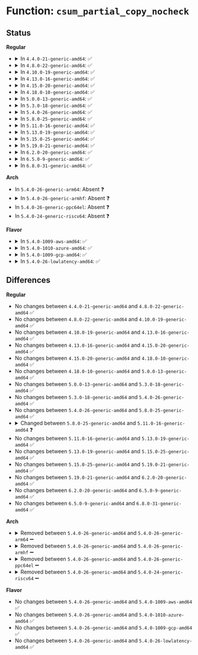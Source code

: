 # Function: <code>csum_partial_copy_nocheck</code>

## Status
<b>Regular</b>
<ul>
<li>
<details>
<summary>In <code>4.4.0-21-generic-amd64</code>: ✅</summary>

```c
__wsum csum_partial_copy_nocheck(const void * src, void * dst, int len, __wsum sum)
```

```json
{
  "name": "csum_partial_copy_nocheck",
  "collision_type": "Unique Global",
  "inline_type": "No",
  "funcs": [
    {
      "addr": 18446744071587330800,
      "name": "csum_partial_copy_nocheck",
      "external": true,
      "loc": "arch/x86/lib/csum-wrappers_64.c:130",
      "file": "arch/x86/lib/csum-wrappers_64.c",
      "inline": "seen, unknown",
      "caller_inline": [],
      "caller_func": [
        "lib/iov_iter.c:csum_and_copy_from_iter",
        "lib/iov_iter.c:csum_and_copy_from_iter",
        "lib/iov_iter.c:csum_and_copy_from_iter",
        "lib/iov_iter.c:csum_and_copy_from_iter",
        "lib/iov_iter.c:csum_and_copy_to_iter",
        "lib/iov_iter.c:csum_and_copy_to_iter",
        "lib/iov_iter.c:csum_and_copy_to_iter",
        "lib/iov_iter.c:csum_and_copy_to_iter",
        "net/core/skbuff.c:skb_copy_and_csum_bits",
        "net/core/skbuff.c:skb_copy_and_csum_bits",
        "net/ipv4/ip_output.c:ip_reply_glue_bits",
        "net/ipv4/tcp_output.c:tcp_fragment",
        "net/ipv4/raw.c:raw_getfrag",
        "net/ipv4/icmp.c:icmp_push_reply",
        "net/ipv6/raw.c:raw6_getfrag"
      ]
    }
  ],
  "symbols": [
    {
      "addr": 18446744071587330800,
      "name": "csum_partial_copy_nocheck",
      "section": ".text",
      "bind": "STB_GLOBAL",
      "size": 22
    }
  ]
}
```
</details>
</li>
<li>
<details>
<summary>In <code>4.8.0-22-generic-amd64</code>: ✅</summary>

```c
__wsum csum_partial_copy_nocheck(const void * src, void * dst, int len, __wsum sum)
```

```json
{
  "name": "csum_partial_copy_nocheck",
  "collision_type": "Unique Global",
  "inline_type": "No",
  "funcs": [
    {
      "addr": 18446744071587829152,
      "name": "csum_partial_copy_nocheck",
      "external": true,
      "loc": "arch/x86/lib/csum-wrappers_64.c:131",
      "file": "arch/x86/lib/csum-wrappers_64.c",
      "inline": "seen, unknown",
      "caller_inline": [],
      "caller_func": [
        "lib/iov_iter.c:csum_and_copy_to_iter",
        "lib/iov_iter.c:csum_and_copy_to_iter",
        "lib/iov_iter.c:csum_and_copy_to_iter",
        "lib/iov_iter.c:csum_and_copy_from_iter",
        "lib/iov_iter.c:csum_and_copy_from_iter",
        "lib/iov_iter.c:csum_and_copy_from_iter",
        "net/core/skbuff.c:skb_copy_and_csum_bits",
        "net/core/skbuff.c:skb_copy_and_csum_bits",
        "net/ipv4/ip_output.c:ip_reply_glue_bits",
        "net/ipv4/tcp_output.c:tcp_fragment",
        "net/ipv4/raw.c:raw_getfrag",
        "net/ipv4/icmp.c:icmp_push_reply",
        "net/ipv6/raw.c:raw6_getfrag"
      ]
    }
  ],
  "symbols": [
    {
      "addr": 18446744071587829152,
      "name": "csum_partial_copy_nocheck",
      "section": ".text",
      "bind": "STB_GLOBAL",
      "size": 22
    }
  ]
}
```
</details>
</li>
<li>
<details>
<summary>In <code>4.10.0-19-generic-amd64</code>: ✅</summary>

```c
__wsum csum_partial_copy_nocheck(const void * src, void * dst, int len, __wsum sum)
```

```json
{
  "name": "csum_partial_copy_nocheck",
  "collision_type": "Unique Global",
  "inline_type": "No",
  "funcs": [
    {
      "addr": 18446744071588044464,
      "name": "csum_partial_copy_nocheck",
      "external": true,
      "loc": "arch/x86/lib/csum-wrappers_64.c:131",
      "file": "arch/x86/lib/csum-wrappers_64.c",
      "inline": "seen, unknown",
      "caller_inline": [],
      "caller_func": [
        "lib/iov_iter.c:csum_and_copy_to_iter",
        "lib/iov_iter.c:csum_and_copy_to_iter",
        "lib/iov_iter.c:csum_and_copy_to_iter",
        "lib/iov_iter.c:csum_and_copy_from_iter_full",
        "lib/iov_iter.c:csum_and_copy_from_iter_full",
        "lib/iov_iter.c:csum_and_copy_from_iter_full",
        "lib/iov_iter.c:csum_and_copy_from_iter",
        "lib/iov_iter.c:csum_and_copy_from_iter",
        "lib/iov_iter.c:csum_and_copy_from_iter",
        "net/core/skbuff.c:skb_copy_and_csum_bits",
        "net/core/skbuff.c:skb_copy_and_csum_bits",
        "net/ipv4/ip_output.c:ip_reply_glue_bits",
        "net/ipv4/tcp_output.c:tcp_fragment",
        "net/ipv4/raw.c:raw_getfrag",
        "net/ipv4/icmp.c:icmp_push_reply",
        "net/ipv6/raw.c:raw6_getfrag"
      ]
    }
  ],
  "symbols": [
    {
      "addr": 18446744071588044464,
      "name": "csum_partial_copy_nocheck",
      "section": ".text",
      "bind": "STB_GLOBAL",
      "size": 22
    }
  ]
}
```
</details>
</li>
<li>
<details>
<summary>In <code>4.13.0-16-generic-amd64</code>: ✅</summary>

```c
__wsum csum_partial_copy_nocheck(const void * src, void * dst, int len, __wsum sum)
```

```json
{
  "name": "csum_partial_copy_nocheck",
  "collision_type": "Unique Global",
  "inline_type": "No",
  "funcs": [
    {
      "addr": 18446744071588264576,
      "name": "csum_partial_copy_nocheck",
      "external": true,
      "loc": "arch/x86/lib/csum-wrappers_64.c:131",
      "file": "arch/x86/lib/csum-wrappers_64.c",
      "inline": "seen, unknown",
      "caller_inline": [],
      "caller_func": [
        "lib/iov_iter.c:csum_and_copy_to_iter",
        "lib/iov_iter.c:csum_and_copy_to_iter",
        "lib/iov_iter.c:csum_and_copy_to_iter",
        "lib/iov_iter.c:csum_and_copy_from_iter_full",
        "lib/iov_iter.c:csum_and_copy_from_iter_full",
        "lib/iov_iter.c:csum_and_copy_from_iter_full",
        "lib/iov_iter.c:csum_and_copy_from_iter",
        "lib/iov_iter.c:csum_and_copy_from_iter",
        "lib/iov_iter.c:csum_and_copy_from_iter",
        "net/core/skbuff.c:skb_copy_and_csum_bits",
        "net/core/skbuff.c:skb_copy_and_csum_bits",
        "net/core/skbuff.c:skb_copy_and_csum_bits",
        "net/ipv4/ip_output.c:ip_reply_glue_bits",
        "net/ipv4/tcp_output.c:tcp_fragment",
        "net/ipv4/raw.c:raw_getfrag",
        "net/ipv4/icmp.c:icmp_push_reply",
        "net/ipv6/raw.c:raw6_getfrag"
      ]
    }
  ],
  "symbols": [
    {
      "addr": 18446744071588264576,
      "name": "csum_partial_copy_nocheck",
      "section": ".text",
      "bind": "STB_GLOBAL",
      "size": 22
    }
  ]
}
```
</details>
</li>
<li>
<details>
<summary>In <code>4.15.0-20-generic-amd64</code>: ✅</summary>

```c
__wsum csum_partial_copy_nocheck(const void * src, void * dst, int len, __wsum sum)
```

```json
{
  "name": "csum_partial_copy_nocheck",
  "collision_type": "Unique Global",
  "inline_type": "No",
  "funcs": [
    {
      "addr": 18446744071588817104,
      "name": "csum_partial_copy_nocheck",
      "external": true,
      "loc": "arch/x86/lib/csum-wrappers_64.c:131",
      "file": "arch/x86/lib/csum-wrappers_64.c",
      "inline": "seen, unknown",
      "caller_inline": [],
      "caller_func": [
        "lib/iov_iter.c:csum_and_copy_to_iter",
        "lib/iov_iter.c:csum_and_copy_to_iter",
        "lib/iov_iter.c:csum_and_copy_to_iter",
        "lib/iov_iter.c:csum_and_copy_from_iter_full",
        "lib/iov_iter.c:csum_and_copy_from_iter_full",
        "lib/iov_iter.c:csum_and_copy_from_iter_full",
        "lib/iov_iter.c:csum_and_copy_from_iter",
        "lib/iov_iter.c:csum_and_copy_from_iter",
        "lib/iov_iter.c:csum_and_copy_from_iter",
        "net/core/skbuff.c:skb_copy_and_csum_bits",
        "net/core/skbuff.c:skb_copy_and_csum_bits",
        "net/core/skbuff.c:skb_copy_and_csum_bits",
        "net/ipv4/ip_output.c:ip_reply_glue_bits",
        "net/ipv4/tcp_output.c:tcp_fragment",
        "net/ipv4/raw.c:raw_getfrag",
        "net/ipv4/icmp.c:icmp_push_reply",
        "net/ipv6/raw.c:raw6_getfrag"
      ]
    }
  ],
  "symbols": [
    {
      "addr": 18446744071588817104,
      "name": "csum_partial_copy_nocheck",
      "section": ".text",
      "bind": "STB_GLOBAL",
      "size": 22
    }
  ]
}
```
</details>
</li>
<li>
<details>
<summary>In <code>4.18.0-10-generic-amd64</code>: ✅</summary>

```c
__wsum csum_partial_copy_nocheck(const void * src, void * dst, int len, __wsum sum)
```

```json
{
  "name": "csum_partial_copy_nocheck",
  "collision_type": "Unique Global",
  "inline_type": "No",
  "funcs": [
    {
      "addr": 18446744071589195264,
      "name": "csum_partial_copy_nocheck",
      "external": true,
      "loc": "arch/x86/lib/csum-wrappers_64.c:131",
      "file": "arch/x86/lib/csum-wrappers_64.c",
      "inline": "seen, unknown",
      "caller_inline": [],
      "caller_func": [
        "lib/iov_iter.c:csum_and_copy_to_iter",
        "lib/iov_iter.c:csum_and_copy_to_iter",
        "lib/iov_iter.c:csum_and_copy_to_iter",
        "lib/iov_iter.c:csum_and_copy_from_iter_full",
        "lib/iov_iter.c:csum_and_copy_from_iter_full",
        "lib/iov_iter.c:csum_and_copy_from_iter_full",
        "lib/iov_iter.c:csum_and_copy_from_iter",
        "lib/iov_iter.c:csum_and_copy_from_iter",
        "lib/iov_iter.c:csum_and_copy_from_iter",
        "net/core/skbuff.c:skb_copy_and_csum_bits",
        "net/core/skbuff.c:skb_copy_and_csum_bits",
        "net/core/skbuff.c:skb_copy_and_csum_bits",
        "net/ipv4/ip_output.c:ip_reply_glue_bits",
        "net/ipv4/raw.c:raw_getfrag",
        "net/ipv4/icmp.c:icmp_push_reply",
        "net/ipv6/raw.c:raw6_getfrag"
      ]
    }
  ],
  "symbols": [
    {
      "addr": 18446744071589195264,
      "name": "csum_partial_copy_nocheck",
      "section": ".text",
      "bind": "STB_GLOBAL",
      "size": 22
    }
  ]
}
```
</details>
</li>
<li>
<details>
<summary>In <code>5.0.0-13-generic-amd64</code>: ✅</summary>

```c
__wsum csum_partial_copy_nocheck(const void * src, void * dst, int len, __wsum sum)
```

```json
{
  "name": "csum_partial_copy_nocheck",
  "collision_type": "Unique Global",
  "inline_type": "No",
  "funcs": [
    {
      "addr": 18446744071589436720,
      "name": "csum_partial_copy_nocheck",
      "external": true,
      "loc": "arch/x86/lib/csum-wrappers_64.c:131",
      "file": "arch/x86/lib/csum-wrappers_64.c",
      "inline": "seen, unknown",
      "caller_inline": [],
      "caller_func": [
        "lib/iov_iter.c:csum_and_copy_to_iter",
        "lib/iov_iter.c:csum_and_copy_to_iter",
        "lib/iov_iter.c:csum_and_copy_to_iter",
        "lib/iov_iter.c:csum_and_copy_to_iter",
        "lib/iov_iter.c:csum_and_copy_from_iter_full",
        "lib/iov_iter.c:csum_and_copy_from_iter_full",
        "lib/iov_iter.c:csum_and_copy_from_iter_full",
        "lib/iov_iter.c:csum_and_copy_from_iter",
        "lib/iov_iter.c:csum_and_copy_from_iter",
        "lib/iov_iter.c:csum_and_copy_from_iter",
        "net/core/skbuff.c:skb_copy_and_csum_bits",
        "net/core/skbuff.c:skb_copy_and_csum_bits",
        "net/core/skbuff.c:skb_copy_and_csum_bits",
        "net/ipv4/ip_output.c:ip_reply_glue_bits",
        "net/ipv4/raw.c:raw_getfrag",
        "net/ipv4/icmp.c:icmp_push_reply",
        "net/ipv6/raw.c:raw6_getfrag"
      ]
    }
  ],
  "symbols": [
    {
      "addr": 18446744071589436720,
      "name": "csum_partial_copy_nocheck",
      "section": ".text",
      "bind": "STB_GLOBAL",
      "size": 22
    }
  ]
}
```
</details>
</li>
<li>
<details>
<summary>In <code>5.3.0-18-generic-amd64</code>: ✅</summary>

```c
__wsum csum_partial_copy_nocheck(const void * src, void * dst, int len, __wsum sum)
```

```json
{
  "name": "csum_partial_copy_nocheck",
  "collision_type": "Unique Global",
  "inline_type": "No",
  "funcs": [
    {
      "addr": 18446744071589894736,
      "name": "csum_partial_copy_nocheck",
      "external": true,
      "loc": "arch/x86/lib/csum-wrappers_64.c:131",
      "file": "arch/x86/lib/csum-wrappers_64.c",
      "inline": "seen, unknown",
      "caller_inline": [],
      "caller_func": [
        "lib/iov_iter.c:csum_and_copy_to_iter",
        "lib/iov_iter.c:csum_and_copy_to_iter",
        "lib/iov_iter.c:csum_and_copy_to_iter",
        "lib/iov_iter.c:csum_and_copy_to_iter",
        "lib/iov_iter.c:csum_and_copy_from_iter_full",
        "lib/iov_iter.c:csum_and_copy_from_iter_full",
        "lib/iov_iter.c:csum_and_copy_from_iter_full",
        "lib/iov_iter.c:csum_and_copy_from_iter",
        "lib/iov_iter.c:csum_and_copy_from_iter",
        "lib/iov_iter.c:csum_and_copy_from_iter",
        "net/core/skbuff.c:skb_copy_and_csum_bits",
        "net/core/skbuff.c:skb_copy_and_csum_bits",
        "net/ipv4/ip_output.c:ip_reply_glue_bits",
        "net/ipv4/raw.c:raw_getfrag",
        "net/ipv4/icmp.c:icmp_push_reply",
        "net/ipv6/raw.c:raw6_getfrag"
      ]
    }
  ],
  "symbols": [
    {
      "addr": 18446744071589894736,
      "name": "csum_partial_copy_nocheck",
      "section": ".text",
      "bind": "STB_GLOBAL",
      "size": 22
    }
  ]
}
```
</details>
</li>
<li>
<details>
<summary>In <code>5.4.0-26-generic-amd64</code>: ✅</summary>

```c
__wsum csum_partial_copy_nocheck(const void * src, void * dst, int len, __wsum sum)
```

```json
{
  "name": "csum_partial_copy_nocheck",
  "collision_type": "Unique Global",
  "inline_type": "No",
  "funcs": [
    {
      "addr": 18446744071590120688,
      "name": "csum_partial_copy_nocheck",
      "external": true,
      "loc": "arch/x86/lib/csum-wrappers_64.c:131",
      "file": "arch/x86/lib/csum-wrappers_64.c",
      "inline": "seen, unknown",
      "caller_inline": [],
      "caller_func": [
        "lib/iov_iter.c:csum_and_copy_to_iter",
        "lib/iov_iter.c:csum_and_copy_to_iter",
        "lib/iov_iter.c:csum_and_copy_to_iter",
        "lib/iov_iter.c:csum_and_copy_to_iter",
        "lib/iov_iter.c:csum_and_copy_from_iter_full",
        "lib/iov_iter.c:csum_and_copy_from_iter_full",
        "lib/iov_iter.c:csum_and_copy_from_iter_full",
        "lib/iov_iter.c:csum_and_copy_from_iter",
        "lib/iov_iter.c:csum_and_copy_from_iter",
        "lib/iov_iter.c:csum_and_copy_from_iter",
        "net/core/skbuff.c:skb_copy_and_csum_bits",
        "net/core/skbuff.c:skb_copy_and_csum_bits",
        "net/ipv4/ip_output.c:ip_reply_glue_bits",
        "net/ipv4/raw.c:raw_getfrag",
        "net/ipv4/icmp.c:icmp_push_reply",
        "net/ipv6/raw.c:raw6_getfrag"
      ]
    }
  ],
  "symbols": [
    {
      "addr": 18446744071590120688,
      "name": "csum_partial_copy_nocheck",
      "section": ".text",
      "bind": "STB_GLOBAL",
      "size": 22
    }
  ]
}
```
</details>
</li>
<li>
<details>
<summary>In <code>5.8.0-25-generic-amd64</code>: ✅</summary>

```c
__wsum csum_partial_copy_nocheck(const void * src, void * dst, int len, __wsum sum)
```

```json
{
  "name": "csum_partial_copy_nocheck",
  "collision_type": "Unique Global",
  "inline_type": "No",
  "funcs": [
    {
      "addr": 18446744071585124672,
      "name": "csum_partial_copy_nocheck",
      "external": true,
      "loc": "arch/x86/lib/csum-wrappers_64.c:132",
      "file": "arch/x86/lib/csum-wrappers_64.c",
      "inline": "seen, unknown",
      "caller_inline": [],
      "caller_func": [
        "lib/iov_iter.c:csum_and_copy_to_iter",
        "lib/iov_iter.c:csum_and_copy_to_iter",
        "lib/iov_iter.c:csum_and_copy_to_iter",
        "lib/iov_iter.c:csum_and_copy_from_iter_full",
        "lib/iov_iter.c:csum_and_copy_from_iter_full",
        "lib/iov_iter.c:csum_and_copy_from_iter_full",
        "lib/iov_iter.c:csum_and_copy_from_iter",
        "lib/iov_iter.c:csum_and_copy_from_iter",
        "lib/iov_iter.c:csum_and_copy_from_iter",
        "lib/iov_iter.c:csum_and_copy_to_pipe_iter",
        "net/core/skbuff.c:skb_copy_and_csum_bits",
        "net/core/skbuff.c:skb_copy_and_csum_bits",
        "net/ipv4/ip_output.c:ip_reply_glue_bits",
        "net/ipv4/raw.c:raw_getfrag",
        "net/ipv4/icmp.c:icmp_push_reply",
        "net/ipv6/raw.c:raw6_getfrag"
      ]
    }
  ],
  "symbols": [
    {
      "addr": 18446744071585124672,
      "name": "csum_partial_copy_nocheck",
      "section": ".text",
      "bind": "STB_GLOBAL",
      "size": 22
    }
  ]
}
```
</details>
</li>
<li>
<details>
<summary>In <code>5.11.0-16-generic-amd64</code>: ✅</summary>

```c
__wsum csum_partial_copy_nocheck(const void * src, void * dst, int len)
```

```json
{
  "name": "csum_partial_copy_nocheck",
  "collision_type": "Unique Global",
  "inline_type": "No",
  "funcs": [
    {
      "addr": 18446744071585275712,
      "name": "csum_partial_copy_nocheck",
      "external": true,
      "loc": "arch/x86/lib/csum-wrappers_64.c:72",
      "file": "arch/x86/lib/csum-wrappers_64.c",
      "inline": "seen, unknown",
      "caller_inline": [],
      "caller_func": [
        "lib/iov_iter.c:csum_and_copy_to_iter",
        "lib/iov_iter.c:csum_and_copy_to_iter",
        "lib/iov_iter.c:csum_and_copy_to_iter",
        "lib/iov_iter.c:csum_and_copy_from_iter_full",
        "lib/iov_iter.c:csum_and_copy_from_iter_full",
        "lib/iov_iter.c:csum_and_copy_from_iter_full",
        "lib/iov_iter.c:csum_and_copy_from_iter",
        "lib/iov_iter.c:csum_and_copy_from_iter",
        "lib/iov_iter.c:csum_and_copy_from_iter",
        "lib/iov_iter.c:csum_and_copy_to_pipe_iter",
        "net/core/skbuff.c:skb_copy_and_csum_bits",
        "net/core/skbuff.c:skb_copy_and_csum_bits",
        "net/ipv4/ip_output.c:ip_reply_glue_bits",
        "net/ipv4/raw.c:raw_getfrag",
        "net/ipv4/icmp.c:icmp_push_reply",
        "net/ipv6/raw.c:raw6_getfrag"
      ]
    }
  ],
  "symbols": [
    {
      "addr": 18446744071585275712,
      "name": "csum_partial_copy_nocheck",
      "section": ".text",
      "bind": "STB_GLOBAL",
      "size": 16
    }
  ]
}
```
</details>
</li>
<li>
<details>
<summary>In <code>5.13.0-19-generic-amd64</code>: ✅</summary>

```c
__wsum csum_partial_copy_nocheck(const void * src, void * dst, int len)
```

```json
{
  "name": "csum_partial_copy_nocheck",
  "collision_type": "Unique Global",
  "inline_type": "No",
  "funcs": [
    {
      "addr": 18446744071585159248,
      "name": "csum_partial_copy_nocheck",
      "external": true,
      "loc": "arch/x86/lib/csum-wrappers_64.c:72",
      "file": "arch/x86/lib/csum-wrappers_64.c",
      "inline": "seen, unknown",
      "caller_inline": [],
      "caller_func": [
        "lib/iov_iter.c:csum_and_copy_to_iter",
        "lib/iov_iter.c:csum_and_copy_to_iter",
        "lib/iov_iter.c:csum_and_copy_to_iter",
        "lib/iov_iter.c:csum_and_copy_to_iter",
        "lib/iov_iter.c:csum_and_copy_to_iter",
        "lib/iov_iter.c:csum_and_copy_from_iter_full",
        "lib/iov_iter.c:csum_and_copy_from_iter_full",
        "lib/iov_iter.c:csum_and_copy_from_iter_full",
        "lib/iov_iter.c:csum_and_copy_from_iter_full",
        "lib/iov_iter.c:csum_and_copy_from_iter",
        "lib/iov_iter.c:csum_and_copy_from_iter",
        "lib/iov_iter.c:csum_and_copy_from_iter",
        "lib/iov_iter.c:csum_and_copy_from_iter",
        "net/core/skbuff.c:skb_copy_and_csum_bits",
        "net/core/skbuff.c:skb_copy_and_csum_bits",
        "net/ipv4/ip_output.c:ip_reply_glue_bits",
        "net/ipv4/raw.c:raw_getfrag",
        "net/ipv4/icmp.c:icmp_push_reply",
        "net/ipv6/raw.c:raw6_getfrag"
      ]
    }
  ],
  "symbols": [
    {
      "addr": 18446744071585159248,
      "name": "csum_partial_copy_nocheck",
      "section": ".text",
      "bind": "STB_GLOBAL",
      "size": 16
    }
  ]
}
```
</details>
</li>
<li>
<details>
<summary>In <code>5.15.0-25-generic-amd64</code>: ✅</summary>

```c
__wsum csum_partial_copy_nocheck(const void * src, void * dst, int len)
```

```json
{
  "name": "csum_partial_copy_nocheck",
  "collision_type": "Unique Global",
  "inline_type": "No",
  "funcs": [
    {
      "addr": 18446744071585612096,
      "name": "csum_partial_copy_nocheck",
      "external": true,
      "loc": "arch/x86/lib/csum-wrappers_64.c:72",
      "file": "arch/x86/lib/csum-wrappers_64.c",
      "inline": "seen, unknown",
      "caller_inline": [],
      "caller_func": [
        "lib/iov_iter.c:csum_and_copy_to_iter",
        "lib/iov_iter.c:csum_and_copy_to_iter",
        "lib/iov_iter.c:csum_and_copy_to_iter",
        "lib/iov_iter.c:csum_and_copy_to_iter",
        "lib/iov_iter.c:csum_and_copy_from_iter",
        "lib/iov_iter.c:csum_and_copy_from_iter",
        "lib/iov_iter.c:csum_and_copy_from_iter",
        "net/core/skbuff.c:skb_copy_and_csum_bits",
        "net/core/skbuff.c:skb_copy_and_csum_bits",
        "net/ipv4/ip_output.c:ip_reply_glue_bits",
        "net/ipv4/raw.c:raw_getfrag",
        "net/ipv4/icmp.c:icmp_push_reply",
        "net/ipv6/raw.c:raw6_getfrag"
      ]
    }
  ],
  "symbols": [
    {
      "addr": 18446744071585612096,
      "name": "csum_partial_copy_nocheck",
      "section": ".text",
      "bind": "STB_GLOBAL",
      "size": 16
    }
  ]
}
```
</details>
</li>
<li>
<details>
<summary>In <code>5.19.0-21-generic-amd64</code>: ✅</summary>

```c
__wsum csum_partial_copy_nocheck(const void * src, void * dst, int len)
```

```json
{
  "name": "csum_partial_copy_nocheck",
  "collision_type": "Unique Global",
  "inline_type": "No",
  "funcs": [
    {
      "addr": 18446744071586768864,
      "name": "csum_partial_copy_nocheck",
      "external": true,
      "loc": "arch/x86/lib/csum-wrappers_64.c:70",
      "file": "arch/x86/lib/csum-wrappers_64.c",
      "inline": "seen, unknown",
      "caller_inline": [],
      "caller_func": [
        "lib/iov_iter.c:csum_and_copy_to_iter",
        "lib/iov_iter.c:csum_and_copy_to_iter",
        "lib/iov_iter.c:csum_and_copy_to_iter",
        "lib/iov_iter.c:csum_and_copy_to_iter",
        "lib/iov_iter.c:csum_and_copy_from_iter",
        "lib/iov_iter.c:csum_and_copy_from_iter",
        "lib/iov_iter.c:csum_and_copy_from_iter",
        "net/core/skbuff.c:skb_copy_and_csum_bits",
        "net/core/skbuff.c:skb_copy_and_csum_bits",
        "net/ipv4/ip_output.c:ip_reply_glue_bits",
        "net/ipv4/raw.c:raw_getfrag",
        "net/ipv4/icmp.c:icmp_push_reply",
        "net/ipv6/raw.c:raw6_getfrag"
      ]
    }
  ],
  "symbols": [
    {
      "addr": 18446744071586768864,
      "name": "csum_partial_copy_nocheck",
      "section": ".text",
      "bind": "STB_GLOBAL",
      "size": 26
    }
  ]
}
```
</details>
</li>
<li>
<details>
<summary>In <code>6.2.0-20-generic-amd64</code>: ✅</summary>

```c
__wsum csum_partial_copy_nocheck(const void * src, void * dst, int len)
```

```json
{
  "name": "csum_partial_copy_nocheck",
  "collision_type": "Unique Global",
  "inline_type": "No",
  "funcs": [
    {
      "addr": 18446744071595933920,
      "name": "csum_partial_copy_nocheck",
      "external": true,
      "loc": "arch/x86/lib/csum-wrappers_64.c:70",
      "file": "arch/x86/lib/csum-wrappers_64.c",
      "inline": "seen, unknown",
      "caller_inline": [],
      "caller_func": [
        "lib/iov_iter.c:csum_and_copy_to_iter",
        "lib/iov_iter.c:csum_and_copy_to_iter",
        "lib/iov_iter.c:csum_and_copy_to_iter",
        "lib/iov_iter.c:csum_and_copy_to_iter",
        "lib/iov_iter.c:csum_and_copy_from_iter",
        "lib/iov_iter.c:csum_and_copy_from_iter",
        "lib/iov_iter.c:csum_and_copy_from_iter",
        "net/core/skbuff.c:skb_copy_and_csum_bits",
        "net/core/skbuff.c:skb_copy_and_csum_bits",
        "net/ipv4/ip_output.c:ip_reply_glue_bits",
        "net/ipv4/raw.c:raw_getfrag",
        "net/ipv4/icmp.c:icmp_push_reply",
        "net/ipv6/raw.c:raw6_getfrag"
      ]
    }
  ],
  "symbols": [
    {
      "addr": 18446744071595933920,
      "name": "csum_partial_copy_nocheck",
      "section": ".text",
      "bind": "STB_GLOBAL",
      "size": 26
    }
  ]
}
```
</details>
</li>
<li>
<details>
<summary>In <code>6.5.0-9-generic-amd64</code>: ✅</summary>

```c
__wsum csum_partial_copy_nocheck(const void * src, void * dst, int len)
```

```json
{
  "name": "csum_partial_copy_nocheck",
  "collision_type": "Unique Global",
  "inline_type": "No",
  "funcs": [
    {
      "addr": 18446744071596452304,
      "name": "csum_partial_copy_nocheck",
      "external": true,
      "loc": "arch/x86/lib/csum-wrappers_64.c:70",
      "file": "arch/x86/lib/csum-wrappers_64.c",
      "inline": "seen, unknown",
      "caller_inline": [],
      "caller_func": [
        "lib/iov_iter.c:csum_and_copy_to_iter",
        "lib/iov_iter.c:csum_and_copy_to_iter",
        "lib/iov_iter.c:csum_and_copy_to_iter",
        "lib/iov_iter.c:csum_and_copy_from_iter",
        "lib/iov_iter.c:csum_and_copy_from_iter",
        "lib/iov_iter.c:csum_and_copy_from_iter",
        "net/core/skbuff.c:skb_copy_and_csum_bits",
        "net/core/skbuff.c:skb_copy_and_csum_bits",
        "net/ipv4/ip_output.c:ip_reply_glue_bits",
        "net/ipv4/raw.c:raw_getfrag",
        "net/ipv4/icmp.c:icmp_push_reply",
        "net/ipv6/raw.c:raw6_getfrag"
      ]
    }
  ],
  "symbols": [
    {
      "addr": 18446744071596452304,
      "name": "csum_partial_copy_nocheck",
      "section": ".text",
      "bind": "STB_GLOBAL",
      "size": 26
    }
  ]
}
```
</details>
</li>
<li>
<details>
<summary>In <code>6.8.0-31-generic-amd64</code>: ✅</summary>

```c
__wsum csum_partial_copy_nocheck(const void * src, void * dst, int len)
```

```json
{
  "name": "csum_partial_copy_nocheck",
  "collision_type": "Unique Global",
  "inline_type": "No",
  "funcs": [
    {
      "addr": 18446744071597347344,
      "name": "csum_partial_copy_nocheck",
      "external": true,
      "loc": "arch/x86/lib/csum-wrappers_64.c:65",
      "file": "arch/x86/lib/csum-wrappers_64.c",
      "inline": "seen, unknown",
      "caller_inline": [],
      "caller_func": [
        "net/core/skbuff.c:csum_and_copy_from_iter_full",
        "net/core/skbuff.c:csum_and_copy_from_iter_full",
        "net/core/skbuff.c:csum_and_copy_from_iter_full",
        "net/core/skbuff.c:skb_copy_and_csum_bits",
        "net/core/skbuff.c:skb_copy_and_csum_bits",
        "net/core/datagram.c:csum_and_copy_to_iter",
        "net/core/datagram.c:csum_and_copy_to_iter",
        "net/core/datagram.c:csum_and_copy_to_iter",
        "net/ipv4/ip_output.c:ip_reply_glue_bits",
        "net/ipv4/raw.c:raw_getfrag",
        "net/ipv4/icmp.c:icmp_push_reply",
        "net/ipv6/raw.c:raw6_getfrag"
      ]
    }
  ],
  "symbols": [
    {
      "addr": 18446744071597347344,
      "name": "csum_partial_copy_nocheck",
      "section": ".text",
      "bind": "STB_GLOBAL",
      "size": 26
    }
  ]
}
```
</details>
</li>
</ul>
<b>Arch</b>
<ul>
<li>
In <code>5.4.0-26-generic-arm64</code>: Absent ❓
</li>
<li>
<details>
<summary>In <code>5.4.0-26-generic-armhf</code>: Absent ❓</summary>

```json
{
  "name": "csum_partial_copy_nocheck",
  "collision_type": "Unique Global",
  "inline_type": "No",
  "funcs": [
    {
      "addr": 0,
      "name": "csum_partial_copy_nocheck",
      "external": true,
      "loc": null,
      "file": null,
      "inline": "not seen",
      "caller_inline": [],
      "caller_func": [
        "lib/iov_iter.c:csum_and_copy_to_iter",
        "lib/iov_iter.c:csum_and_copy_to_iter",
        "lib/iov_iter.c:csum_and_copy_to_iter",
        "lib/iov_iter.c:csum_and_copy_to_iter",
        "lib/iov_iter.c:csum_and_copy_to_iter",
        "lib/iov_iter.c:csum_and_copy_from_iter_full",
        "lib/iov_iter.c:csum_and_copy_from_iter_full",
        "lib/iov_iter.c:csum_and_copy_from_iter_full",
        "lib/iov_iter.c:csum_and_copy_from_iter",
        "lib/iov_iter.c:csum_and_copy_from_iter",
        "lib/iov_iter.c:csum_and_copy_from_iter",
        "net/core/skbuff.c:skb_copy_and_csum_bits",
        "net/core/skbuff.c:skb_copy_and_csum_bits",
        "net/ipv4/ip_output.c:ip_reply_glue_bits",
        "net/ipv4/raw.c:raw_getfrag",
        "net/ipv4/icmp.c:icmp_push_reply",
        "net/ipv6/raw.c:raw6_getfrag"
      ]
    }
  ],
  "symbols": [
    {
      "addr": 3236416128,
      "name": "csum_partial_copy_nocheck",
      "section": ".text",
      "bind": "STB_GLOBAL",
      "size": 876
    }
  ]
}
```
</details>
</li>
<li>
In <code>5.4.0-26-generic-ppc64el</code>: Absent ❓
</li>
<li>
In <code>5.4.0-24-generic-riscv64</code>: Absent ❓
</li>
</ul>
<b>Flavor</b>
<ul>
<li>
<details>
<summary>In <code>5.4.0-1009-aws-amd64</code>: ✅</summary>

```c
__wsum csum_partial_copy_nocheck(const void * src, void * dst, int len, __wsum sum)
```

```json
{
  "name": "csum_partial_copy_nocheck",
  "collision_type": "Unique Global",
  "inline_type": "No",
  "funcs": [
    {
      "addr": 18446744071589722944,
      "name": "csum_partial_copy_nocheck",
      "external": true,
      "loc": "arch/x86/lib/csum-wrappers_64.c:131",
      "file": "arch/x86/lib/csum-wrappers_64.c",
      "inline": "seen, unknown",
      "caller_inline": [],
      "caller_func": [
        "lib/iov_iter.c:csum_and_copy_to_iter",
        "lib/iov_iter.c:csum_and_copy_to_iter",
        "lib/iov_iter.c:csum_and_copy_to_iter",
        "lib/iov_iter.c:csum_and_copy_to_iter",
        "lib/iov_iter.c:csum_and_copy_from_iter_full",
        "lib/iov_iter.c:csum_and_copy_from_iter_full",
        "lib/iov_iter.c:csum_and_copy_from_iter_full",
        "lib/iov_iter.c:csum_and_copy_from_iter",
        "lib/iov_iter.c:csum_and_copy_from_iter",
        "lib/iov_iter.c:csum_and_copy_from_iter",
        "net/core/skbuff.c:skb_copy_and_csum_bits",
        "net/core/skbuff.c:skb_copy_and_csum_bits",
        "net/ipv4/ip_output.c:ip_reply_glue_bits",
        "net/ipv4/raw.c:raw_getfrag",
        "net/ipv4/icmp.c:icmp_push_reply",
        "net/ipv6/raw.c:raw6_getfrag"
      ]
    }
  ],
  "symbols": [
    {
      "addr": 18446744071589722944,
      "name": "csum_partial_copy_nocheck",
      "section": ".text",
      "bind": "STB_GLOBAL",
      "size": 22
    }
  ]
}
```
</details>
</li>
<li>
<details>
<summary>In <code>5.4.0-1010-azure-amd64</code>: ✅</summary>

```c
__wsum csum_partial_copy_nocheck(const void * src, void * dst, int len, __wsum sum)
```

```json
{
  "name": "csum_partial_copy_nocheck",
  "collision_type": "Unique Global",
  "inline_type": "No",
  "funcs": [
    {
      "addr": 18446744071589448720,
      "name": "csum_partial_copy_nocheck",
      "external": true,
      "loc": "arch/x86/lib/csum-wrappers_64.c:131",
      "file": "arch/x86/lib/csum-wrappers_64.c",
      "inline": "seen, unknown",
      "caller_inline": [],
      "caller_func": [
        "lib/iov_iter.c:csum_and_copy_to_iter",
        "lib/iov_iter.c:csum_and_copy_to_iter",
        "lib/iov_iter.c:csum_and_copy_to_iter",
        "lib/iov_iter.c:csum_and_copy_to_iter",
        "lib/iov_iter.c:csum_and_copy_from_iter_full",
        "lib/iov_iter.c:csum_and_copy_from_iter_full",
        "lib/iov_iter.c:csum_and_copy_from_iter_full",
        "lib/iov_iter.c:csum_and_copy_from_iter",
        "lib/iov_iter.c:csum_and_copy_from_iter",
        "lib/iov_iter.c:csum_and_copy_from_iter",
        "net/core/skbuff.c:skb_copy_and_csum_bits",
        "net/core/skbuff.c:skb_copy_and_csum_bits",
        "net/ipv4/ip_output.c:ip_reply_glue_bits",
        "net/ipv4/raw.c:raw_getfrag",
        "net/ipv4/icmp.c:icmp_push_reply",
        "net/ipv6/raw.c:raw6_getfrag"
      ]
    }
  ],
  "symbols": [
    {
      "addr": 18446744071589448720,
      "name": "csum_partial_copy_nocheck",
      "section": ".text",
      "bind": "STB_GLOBAL",
      "size": 22
    }
  ]
}
```
</details>
</li>
<li>
<details>
<summary>In <code>5.4.0-1009-gcp-amd64</code>: ✅</summary>

```c
__wsum csum_partial_copy_nocheck(const void * src, void * dst, int len, __wsum sum)
```

```json
{
  "name": "csum_partial_copy_nocheck",
  "collision_type": "Unique Global",
  "inline_type": "No",
  "funcs": [
    {
      "addr": 18446744071590166320,
      "name": "csum_partial_copy_nocheck",
      "external": true,
      "loc": "arch/x86/lib/csum-wrappers_64.c:131",
      "file": "arch/x86/lib/csum-wrappers_64.c",
      "inline": "seen, unknown",
      "caller_inline": [],
      "caller_func": [
        "lib/iov_iter.c:csum_and_copy_to_iter",
        "lib/iov_iter.c:csum_and_copy_to_iter",
        "lib/iov_iter.c:csum_and_copy_to_iter",
        "lib/iov_iter.c:csum_and_copy_to_iter",
        "lib/iov_iter.c:csum_and_copy_from_iter_full",
        "lib/iov_iter.c:csum_and_copy_from_iter_full",
        "lib/iov_iter.c:csum_and_copy_from_iter_full",
        "lib/iov_iter.c:csum_and_copy_from_iter",
        "lib/iov_iter.c:csum_and_copy_from_iter",
        "lib/iov_iter.c:csum_and_copy_from_iter",
        "net/core/skbuff.c:skb_copy_and_csum_bits",
        "net/core/skbuff.c:skb_copy_and_csum_bits",
        "net/ipv4/ip_output.c:ip_reply_glue_bits",
        "net/ipv4/raw.c:raw_getfrag",
        "net/ipv4/icmp.c:icmp_push_reply",
        "net/ipv6/raw.c:raw6_getfrag"
      ]
    }
  ],
  "symbols": [
    {
      "addr": 18446744071590166320,
      "name": "csum_partial_copy_nocheck",
      "section": ".text",
      "bind": "STB_GLOBAL",
      "size": 22
    }
  ]
}
```
</details>
</li>
<li>
<details>
<summary>In <code>5.4.0-26-lowlatency-amd64</code>: ✅</summary>

```c
__wsum csum_partial_copy_nocheck(const void * src, void * dst, int len, __wsum sum)
```

```json
{
  "name": "csum_partial_copy_nocheck",
  "collision_type": "Unique Global",
  "inline_type": "No",
  "funcs": [
    {
      "addr": 18446744071590216832,
      "name": "csum_partial_copy_nocheck",
      "external": true,
      "loc": "arch/x86/lib/csum-wrappers_64.c:131",
      "file": "arch/x86/lib/csum-wrappers_64.c",
      "inline": "seen, unknown",
      "caller_inline": [],
      "caller_func": [
        "lib/iov_iter.c:csum_and_copy_to_iter",
        "lib/iov_iter.c:csum_and_copy_to_iter",
        "lib/iov_iter.c:csum_and_copy_to_iter",
        "lib/iov_iter.c:csum_and_copy_to_iter",
        "lib/iov_iter.c:csum_and_copy_from_iter_full",
        "lib/iov_iter.c:csum_and_copy_from_iter_full",
        "lib/iov_iter.c:csum_and_copy_from_iter_full",
        "lib/iov_iter.c:csum_and_copy_from_iter",
        "lib/iov_iter.c:csum_and_copy_from_iter",
        "lib/iov_iter.c:csum_and_copy_from_iter",
        "net/core/skbuff.c:skb_copy_and_csum_bits",
        "net/core/skbuff.c:skb_copy_and_csum_bits",
        "net/ipv4/ip_output.c:ip_reply_glue_bits",
        "net/ipv4/raw.c:raw_getfrag",
        "net/ipv4/icmp.c:icmp_push_reply",
        "net/ipv6/raw.c:raw6_getfrag"
      ]
    }
  ],
  "symbols": [
    {
      "addr": 18446744071590216832,
      "name": "csum_partial_copy_nocheck",
      "section": ".text",
      "bind": "STB_GLOBAL",
      "size": 22
    }
  ]
}
```
</details>
</li>
</ul>

## Differences
<b>Regular</b>
<ul>
<li>
No changes between <code>4.4.0-21-generic-amd64</code> and <code>4.8.0-22-generic-amd64</code> ✅
</li>
<li>
No changes between <code>4.8.0-22-generic-amd64</code> and <code>4.10.0-19-generic-amd64</code> ✅
</li>
<li>
No changes between <code>4.10.0-19-generic-amd64</code> and <code>4.13.0-16-generic-amd64</code> ✅
</li>
<li>
No changes between <code>4.13.0-16-generic-amd64</code> and <code>4.15.0-20-generic-amd64</code> ✅
</li>
<li>
No changes between <code>4.15.0-20-generic-amd64</code> and <code>4.18.0-10-generic-amd64</code> ✅
</li>
<li>
No changes between <code>4.18.0-10-generic-amd64</code> and <code>5.0.0-13-generic-amd64</code> ✅
</li>
<li>
No changes between <code>5.0.0-13-generic-amd64</code> and <code>5.3.0-18-generic-amd64</code> ✅
</li>
<li>
No changes between <code>5.3.0-18-generic-amd64</code> and <code>5.4.0-26-generic-amd64</code> ✅
</li>
<li>
No changes between <code>5.4.0-26-generic-amd64</code> and <code>5.8.0-25-generic-amd64</code> ✅
</li>
<li>
<details>
<summary>Changed between <code>5.8.0-25-generic-amd64</code> and <code>5.11.0-16-generic-amd64</code> ❓</summary>
<ul>
<li>
<b>Param removed. </b>
<code>__wsum sum</code>
</li>
</ul>
</details>
</li>
<li>
No changes between <code>5.11.0-16-generic-amd64</code> and <code>5.13.0-19-generic-amd64</code> ✅
</li>
<li>
No changes between <code>5.13.0-19-generic-amd64</code> and <code>5.15.0-25-generic-amd64</code> ✅
</li>
<li>
No changes between <code>5.15.0-25-generic-amd64</code> and <code>5.19.0-21-generic-amd64</code> ✅
</li>
<li>
No changes between <code>5.19.0-21-generic-amd64</code> and <code>6.2.0-20-generic-amd64</code> ✅
</li>
<li>
No changes between <code>6.2.0-20-generic-amd64</code> and <code>6.5.0-9-generic-amd64</code> ✅
</li>
<li>
No changes between <code>6.5.0-9-generic-amd64</code> and <code>6.8.0-31-generic-amd64</code> ✅
</li>
</ul>
<b>Arch</b>
<ul>
<li>
<details>
<summary>Removed between <code>5.4.0-26-generic-amd64</code> and <code>5.4.0-26-generic-arm64</code> ➖</summary>

```c
__wsum csum_partial_copy_nocheck(const void * src, void * dst, int len, __wsum sum)
```
</details>
</li>
<li>
<details>
<summary>Removed between <code>5.4.0-26-generic-amd64</code> and <code>5.4.0-26-generic-armhf</code> ➖</summary>

```c
__wsum csum_partial_copy_nocheck(const void * src, void * dst, int len, __wsum sum)
```
</details>
</li>
<li>
<details>
<summary>Removed between <code>5.4.0-26-generic-amd64</code> and <code>5.4.0-26-generic-ppc64el</code> ➖</summary>

```c
__wsum csum_partial_copy_nocheck(const void * src, void * dst, int len, __wsum sum)
```
</details>
</li>
<li>
<details>
<summary>Removed between <code>5.4.0-26-generic-amd64</code> and <code>5.4.0-24-generic-riscv64</code> ➖</summary>

```c
__wsum csum_partial_copy_nocheck(const void * src, void * dst, int len, __wsum sum)
```
</details>
</li>
</ul>
<b>Flavor</b>
<ul>
<li>
No changes between <code>5.4.0-26-generic-amd64</code> and <code>5.4.0-1009-aws-amd64</code> ✅
</li>
<li>
No changes between <code>5.4.0-26-generic-amd64</code> and <code>5.4.0-1010-azure-amd64</code> ✅
</li>
<li>
No changes between <code>5.4.0-26-generic-amd64</code> and <code>5.4.0-1009-gcp-amd64</code> ✅
</li>
<li>
No changes between <code>5.4.0-26-generic-amd64</code> and <code>5.4.0-26-lowlatency-amd64</code> ✅
</li>
</ul>
